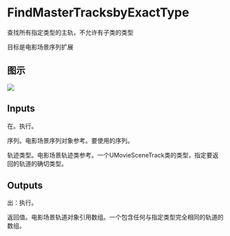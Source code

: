 # FindMasterTracksbyExactType

查找所有指定类型的主轨，不允许有子类的类型

目标是电影场景序列扩展

## 图示

![]($-20221218-20540538.png)

## Inputs

在。执行。

序列。电影场景序列对象参考。要使用的序列。

轨迹类型。电影场景轨迹类参考。一个UMovieSceneTrack类的类型，指定要返回的轨道的确切类型。  

## Outputs

出：执行。

返回值。电影场景轨道对象引用数组。一个包含任何与指定类型完全相同的轨道的数组。
